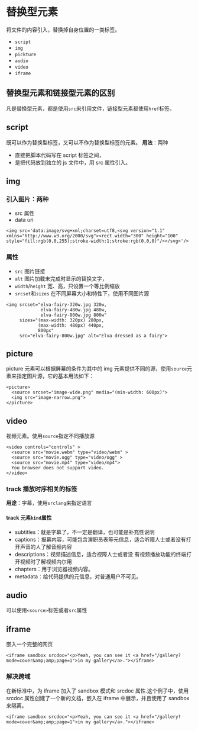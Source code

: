 # 替换型元素

将文件的内容引入，替换掉自身位置的一类标签。

- `script`
- `img`
- `pickture`
- `audio`
- `video`
- `iframe`

## 替换型元素和链接型元素的区别

凡是替换型元素，都是使用`src`来引用文件，链接型元素都使用`href`标签。

## script

既可以作为替换型标签，又可以不作为替换型标签的元素。
**用法**：两种

- 直接把脚本代码写在 script 标签之间，
- 是把代码放到独立的 js 文件中，用 src 属性引入。

## img

### **引入图片**：两种

- src 属性
- data uri

```
<img src='data:image/svg+xml;charset=utf8,<svg version="1.1" xmlns="http://www.w3.org/2000/svg"><rect width="300" height="100" style="fill:rgb(0,0,255);stroke-width:1;stroke:rgb(0,0,0)"/></svg>'/>
```

### 属性

- `src` 图片链接
- `alt` 图片加载未完成时显示的替换文字，
- `width`/`height` 宽、高，只设置一个等比例缩放
- `srcset`和`sizes` 在不同屏幕大小和特性下，使用不同图片源

```htmlbars
<img srcset="elva-fairy-320w.jpg 320w,
             elva-fairy-480w.jpg 480w,
             elva-fairy-800w.jpg 800w"
     sizes="(max-width: 320px) 280px,
            (max-width: 480px) 440px,
            800px"
     src="elva-fairy-800w.jpg" alt="Elva dressed as a fairy">

```

## picture

picture 元素可以根据屏幕的条件为其中的 img 元素提供不同的源，使用`source`元素来指定图片源，它的基本用法如下：

```
<picture>
  <source srcset="image-wide.png" media="(min-width: 600px)">
  <img src="image-narrow.png">
</picture>
```

## video

视频元素。使用`source`指定不同播放源

```htmlbars
<video controls="controls" >
  <source src="movie.webm" type="video/webm" >
  <source src="movie.ogg" type="video/ogg" >
  <source src="movie.mp4" type="video/mp4">
  You browser does not support video.
</video>

```

### track 播放时序相关的标签

**用途**：字幕，使用`srclang`来指定语言

#### track 元素`kind`属性

- subtitles：就是字幕了，不一定是翻译，也可能是补充性说明
- captions：报幕内容，可能包含演职员表等元信息，适合听障人士或者没有打开声音的人了解音频内容
- descriptions：视频描述信息，适合视障人士或者没 有视频播放功能的终端打开视频时了解视频内尔用
- chapters：用于浏览器视频内容。
- metadata：给代码提供的元信息，对普通用户不可见。

## audio

可以使用`<source>`标签或者`src`属性

## iframe

嵌入一个完整的网页

```
<iframe sandbox srcdoc="<p>Yeah, you can see it <a href="/gallery?mode=cover&amp;amp;page=1">in my gallery</a>."></iframe>
```

### 解决跨域

在新标准中，为 iframe 加入了 sandbox 模式和 srcdoc 属性.这个例子中，使用 srcdoc 属性创建了一个新的文档，嵌入在 iframe 中展示，并且使用了 sandbox 来隔离。

```
<iframe sandbox srcdoc="<p>Yeah, you can see it <a href="/gallery?mode=cover&amp;amp;page=1">in my gallery</a>."></iframe>
```
